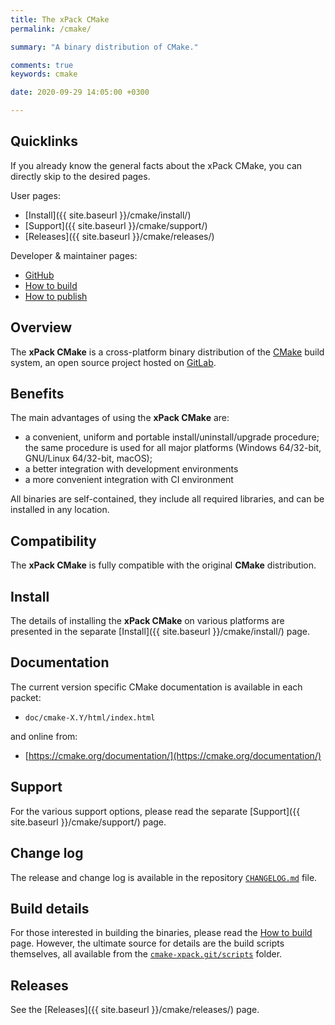 ```yaml
---
title: The xPack CMake
permalink: /cmake/

summary: "A binary distribution of CMake."

comments: true
keywords: cmake

date: 2020-09-29 14:05:00 +0300

---
```


## Quicklinks

If you already know the general facts about the xPack CMake, you can
directly skip to the desired pages.

User pages:

- [Install]({{ site.baseurl }}/cmake/install/)
- [Support]({{ site.baseurl }}/cmake/support/)
- [Releases]({{ site.baseurl }}/cmake/releases/)

Developer & maintainer pages:

- [GitHub](https://github.com/xpack-dev-tools/cmake-xpack)
- [How to build](https://github.com/xpack-dev-tools/cmake-xpack/blob/xpack/README-BUILD.md)
- [How to publish](https://github.com/xpack-dev-tools/cmake-xpack/blob/xpack/README-RELEASE.md)

## Overview

The **xPack CMake** is a cross-platform binary distribution of the
[CMake](https://cmake.org) build system,
an open source project hosted on
[GitLab](https://gitlab.kitware.com/cmake/cmake).

## Benefits

The main advantages of using the **xPack CMake** are:

- a convenient, uniform and portable install/uninstall/upgrade procedure;
  the same procedure is used for all major
  platforms (Windows 64/32-bit, GNU/Linux 64/32-bit, macOS);
- a better integration with development environments
- a more convenient integration with CI environment

All binaries are self-contained, they include all required libraries,
and can be installed in any location.

## Compatibility

The **xPack CMake** is fully compatible with the original **CMake**
distribution.

## Install

The details of installing the **xPack CMake** on various platforms are
presented in the separate
[Install]({{ site.baseurl }}/cmake/install/) page.

## Documentation

The current version specific CMake documentation is available in each packet:

- `doc/cmake-X.Y/html/index.html`

and online from:

- [https://cmake.org/documentation/](https://cmake.org/documentation/)

## Support

For the various support options, please read the separate
[Support]({{ site.baseurl }}/cmake/support/) page.

## Change log

The release and change log is available in the repository
[`CHANGELOG.md`](https://github.com/xpack-dev-tools/cmake-xpack/blob/xpack/CHANGELOG.md) file.

## Build details

For those interested in building the binaries, please read the
[How to build](https://github.com/xpack-dev-tools/cmake-xpack/blob/xpack/README-BUILD.md)
page.
However, the ultimate source for details are the build scripts themselves,
all available from the
[`cmake-xpack.git/scripts`](https://github.com/xpack-dev-tools/cmake-xpack/tree/xpack/scripts/)
folder.

## Releases

See the [Releases]({{ site.baseurl }}/cmake/releases/) page.
